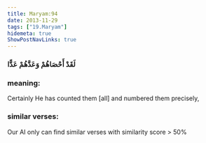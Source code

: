 ```yaml
---
title: Maryam:94
date: 2013-11-29
tags: ["19.Maryam"]
hidemeta: true 
ShowPostNavLinks: true 
---
```

### لَقَدْ أَحْصَاهُمْ وَعَدَّهُمْ عَدًّا
### meaning: 
Certainly He has counted them [all] and numbered them precisely,
### similar verses: 

Our AI only can find similar verses with similarity score > 50% 




